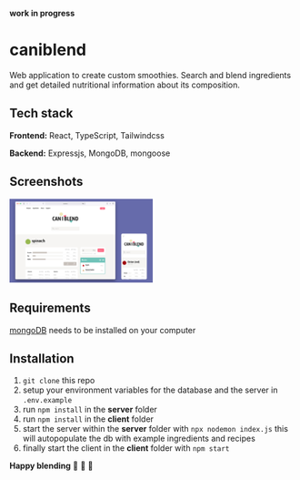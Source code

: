 **work in progress**

# caniblend

Web application to create custom smoothies. Search and blend ingredients and get detailed nutritional information about its composition. 

## Tech stack

**Frontend:** React, TypeScript, Tailwindcss

**Backend:** Expressjs, MongoDB, mongoose

## Screenshots

<img src="screenshots/caniblend_screenshot.jpg?raw=true" width=50% height=50%>


## Requirements

[mongoDB](https://docs.mongodb.com/manual/administration/install-community/) needs to be installed on your computer

## Installation

1. `git clone` this repo
2. setup your environment variables for the database and the server in `.env.example`
3. run `npm install` in the **server** folder
4. run `npm install` in the **client** folder
5. start the server within the **server** folder with `npx nodemon index.js` this will autopopulate the db with example ingredients and recipes
6. finally start the client in the **client** folder with `npm start`


**Happy blending** 🍍 🍉 🥕
